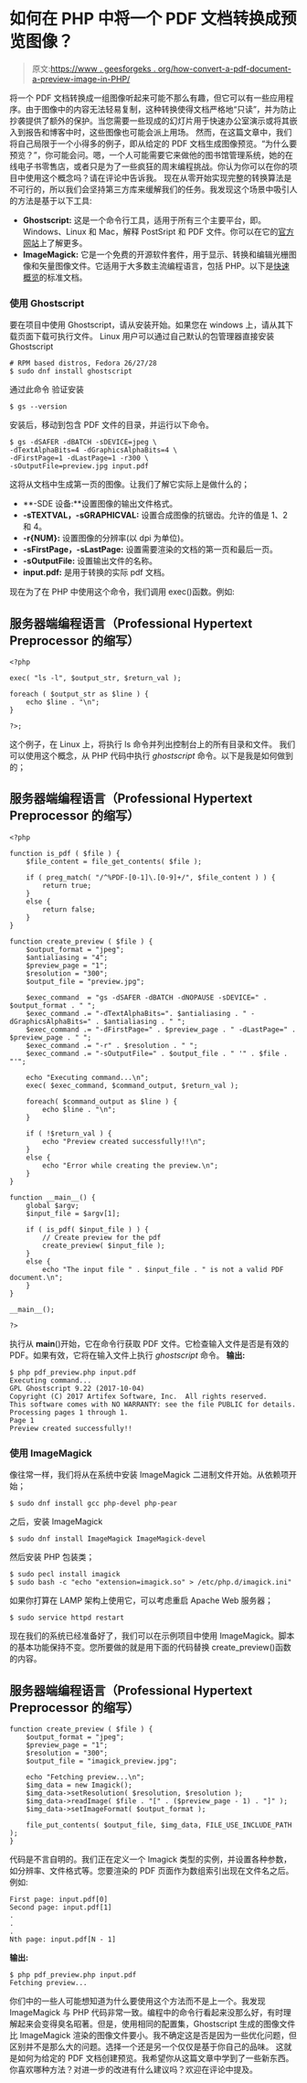 # 如何在 PHP 中将一个 PDF 文档转换成预览图像？

> 原文:[https://www . geesforgeks . org/how-convert-a-pdf-document-a-preview-image-in-PHP/](https://www.geeksforgeeks.org/how-to-convert-a-pdf-document-to-a-preview-image-in-php/)

将一个 PDF 文档转换成一组图像听起来可能不那么有趣，但它可以有一些应用程序。由于图像中的内容无法轻易复制，这种转换使得文档严格地“只读”，并为防止抄袭提供了额外的保护。当您需要一些现成的幻灯片用于快速办公室演示或将其嵌入到报告和博客中时，这些图像也可能会派上用场。
然而，在这篇文章中，我们将自己局限于一个小得多的例子，即从给定的 PDF 文档生成图像预览。“为什么要预览？”，你可能会问。嗯，一个人可能需要它来做他的图书馆管理系统，她的在线电子书零售店，或者只是为了一些疯狂的周末编程挑战。你认为你可以在你的项目中使用这个概念吗？请在评论中告诉我。
现在从零开始实现完整的转换算法是不可行的，所以我们会坚持第三方库来缓解我们的任务。我发现这个场景中吸引人的方法是基于以下工具:

*   **Ghostscript:** 这是一个命令行工具，适用于所有三个主要平台，即。Windows、Linux 和 Mac，解释 PostSript 和 PDF 文件。你可以在它的[官方网站](https://www.ghostscript.com/doc/9.22/WhatIsGS.htm)上了解更多。
*   **ImageMagick:** 它是一个免费的开源软件套件，用于显示、转换和编辑光栅图像和矢量图像文件。它适用于大多数主流编程语言，包括 PHP。以下是[快速概览](http://php.net/manual/en/book.imagick.php)的标准文档。

### 使用 Ghostscript

要在项目中使用 Ghostscript，请从安装开始。如果您在 windows 上，请从其下载页面下载可执行文件。
Linux 用户可以通过自己默认的包管理器直接安装 Ghostscript

```
# RPM based distros, Fedora 26/27/28
$ sudo dnf install ghostscript
```

通过此命令
验证安装

```
$ gs --version
```

安装后，移动到包含 PDF 文件的目录，并运行以下命令。

```
$ gs -dSAFER -dBATCH -sDEVICE=jpeg \
-dTextAlphaBits=4 -dGraphicsAlphaBits=4 \ 
-dFirstPage=1 -dLastPage=1 -r300 \
-sOutputFile=preview.jpg input.pdf
```

这将从文档中生成第一页的图像。让我们了解它实际上是做什么的；

*   **-SDE 设备:**设置图像的输出文件格式。
*   **-sTEXTVAL，-sGRAPHICVAL:** 设置合成图像的抗锯齿。允许的值是 1、2 和 4。
*   **-r{NUM}:** 设置图像的分辨率(以 dpi 为单位)。
*   **-sFirstPage，-sLastPage:** 设置需要渲染的文档的第一页和最后一页。
*   **-sOutputFile:** 设置输出文件的名称。
*   **input.pdf:** 是用于转换的实际 pdf 文档。

现在为了在 PHP 中使用这个命令，我们调用 exec()函数。例如:

## 服务器端编程语言（Professional Hypertext Preprocessor 的缩写）

```
<?php

exec( "ls -l", $output_str, $return_val );

foreach ( $output_str as $line ) {
    echo $line . "\n";
}

?>;
```

这个例子，在 Linux 上，将执行 ls 命令并列出控制台上的所有目录和文件。
我们可以使用这个概念，从 PHP 代码中执行 *ghostscript* 命令。以下是我是如何做到的；

## 服务器端编程语言（Professional Hypertext Preprocessor 的缩写）

```
<?php

function is_pdf ( $file ) {
    $file_content = file_get_contents( $file );

    if ( preg_match( "/^%PDF-[0-1]\.[0-9]+/", $file_content ) ) {
        return true;
    }
    else {
        return false;
    }
}

function create_preview ( $file ) {
    $output_format = "jpeg";
    $antialiasing = "4";
    $preview_page = "1";
    $resolution = "300";
    $output_file = "preview.jpg";

    $exec_command  = "gs -dSAFER -dBATCH -dNOPAUSE -sDEVICE=" . $output_format . " ";
    $exec_command .= "-dTextAlphaBits=". $antialiasing . " -dGraphicsAlphaBits=" . $antialiasing . " ";
    $exec_command .= "-dFirstPage=" . $preview_page . " -dLastPage=" . $preview_page . " ";
    $exec_command .= "-r" . $resolution . " ";
    $exec_command .= "-sOutputFile=" . $output_file . " '" . $file . "'";

    echo "Executing command...\n";
    exec( $exec_command, $command_output, $return_val );

    foreach( $command_output as $line ) {
        echo $line . "\n";
    }

    if ( !$return_val ) {
        echo "Preview created successfully!!\n";
    }
    else {
        echo "Error while creating the preview.\n";
    }
}

function __main__() {
    global $argv;
    $input_file = $argv[1];

    if ( is_pdf( $input_file ) ) {
        // Create preview for the pdf
        create_preview( $input_file );
    }
    else {
        echo "The input file " . $input_file . " is not a valid PDF document.\n";
    }
}

__main__();

?>
```

执行从 __main__()开始，它在命令行获取 PDF 文件。它检查输入文件是否是有效的 PDF。如果有效，它将在输入文件上执行 *ghostscript* 命令。
**输出:**

```
$ php pdf_preview.php input.pdf
Executing command...
GPL Ghostscript 9.22 (2017-10-04)
Copyright (C) 2017 Artifex Software, Inc.  All rights reserved.
This software comes with NO WARRANTY: see the file PUBLIC for details.
Processing pages 1 through 1.
Page 1
Preview created successfully!!
```

### 使用 ImageMagick

像往常一样，我们将从在系统中安装 ImageMagick 二进制文件开始。从依赖项开始；

```
$ sudo dnf install gcc php-devel php-pear
```

之后，安装 ImageMagick

```
$ sudo dnf install ImageMagick ImageMagick-devel
```

然后安装 PHP 包装类；

```
$ sudo pecl install imagick
$ sudo bash -c "echo "extension=imagick.so" > /etc/php.d/imagick.ini"
```

如果你打算在 LAMP 架构上使用它，可以考虑重启 Apache Web 服务器；

```
$ sudo service httpd restart
```

现在我们的系统已经准备好了，我们可以在示例项目中使用 ImageMagick。脚本的基本功能保持不变。您所要做的就是用下面的代码替换 create_preview()函数的内容。

## 服务器端编程语言（Professional Hypertext Preprocessor 的缩写）

```
function create_preview ( $file ) {
    $output_format = "jpeg";
    $preview_page = "1";
    $resolution = "300";
    $output_file = "imagick_preview.jpg";

    echo "Fetching preview...\n";
    $img_data = new Imagick();
    $img_data->setResolution( $resolution, $resolution );
    $img_data->readImage( $file . "[" . ($preview_page - 1) . "]" );
    $img_data->setImageFormat( $output_format );

    file_put_contents( $output_file, $img_data, FILE_USE_INCLUDE_PATH );
}
```

代码是不言自明的。我们正在定义一个 Imagick 类型的实例，并设置各种参数，如分辨率、文件格式等。您要渲染的 PDF 页面作为数组索引出现在文件名之后。例如:

```
First page: input.pdf[0]
Second page: input.pdf[1]
.
.
.
Nth page: input.pdf[N - 1]
```

**输出:**

```
$ php pdf_preview.php input.pdf
Fetching preview...
```

你们中的一些人可能想知道为什么要使用这个方法而不是上一个。我发现 ImageMagick 与 PHP 代码非常一致。编程中的命令行看起来没那么好，有时理解起来会变得臭名昭著。但是，使用相同的配置集，Ghostscript 生成的图像文件比 ImageMagick 渲染的图像文件要小。我不确定这是否是因为一些优化问题，但区别并不是那么大的问题。选择一个还是另一个仅仅是基于你自己的品味。
这就是如何为给定的 PDF 文档创建预览。我希望你从这篇文章中学到了一些新东西。你喜欢哪种方法？对进一步的改进有什么建议吗？欢迎在评论中提及。